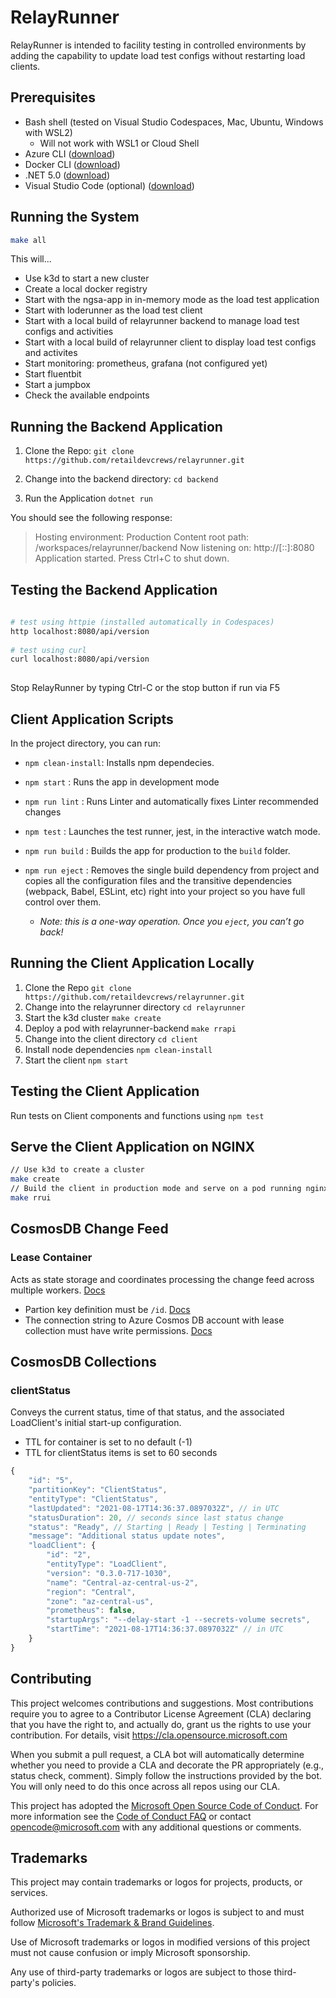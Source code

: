 # RelayRunner

RelayRunner is intended to facility testing in controlled environments by adding the capability to update load test configs without restarting load clients.

## Prerequisites

- Bash shell (tested on Visual Studio Codespaces, Mac, Ubuntu, Windows with WSL2)
  - Will not work with WSL1 or Cloud Shell
- Azure CLI ([download](https://docs.microsoft.com/en-us/cli/azure/install-azure-cli?view=azure-cli-latest))
- Docker CLI ([download](https://docs.docker.com/install/))
- .NET 5.0 ([download](https://docs.microsoft.com/en-us/dotnet/core/install/))
- Visual Studio Code (optional) ([download](https://code.visualstudio.com/download))

## Running the System

```bash
make all
```

This will...

- Use k3d to start a new cluster
- Create a local docker registry
- Start with the ngsa-app in in-memory mode as the load test application
- Start with loderunner as the load test client
- Start with a local build of relayrunner backend to manage load test configs and activities
- Start with a local build of relayrunner client to display load test configs and activites
- Start monitoring: prometheus, grafana (not configured yet)
- Start fluentbit
- Start a jumpbox
- Check the available endpoints

## Running the Backend Application

1. Clone the Repo:
      `git clone https://github.com/retaildevcrews/relayrunner.git`

2. Change into the backend directory:
      `cd backend`

3. Run the Application
      `dotnet run`

You should see the following response:
> Hosting environment: Production
Content root path: /workspaces/relayrunner/backend
Now listening on: http://[::]:8080
Application started. Press Ctrl+C to shut down.

## Testing the Backend Application

```bash
 
# test using httpie (installed automatically in Codespaces)
http localhost:8080/api/version
 
# test using curl
curl localhost:8080/api/version
 
```

Stop RelayRunner by typing Ctrl-C or the stop button if run via F5

## Client Application Scripts

In the project directory, you can run:

- `npm clean-install`: Installs npm dependecies.

- `npm start` : Runs the app in development mode

- `npm run lint` : Runs Linter and automatically fixes Linter recommended changes

- `npm test` : Launches the test runner, jest, in the interactive watch mode.

- `npm run build` : Builds the app for production to the `build` folder.

- `npm run eject` : Removes the single build dependency from project and copies all the configuration files and the transitive dependencies (webpack, Babel, ESLint, etc) right into your project so you have full control over them.
  - *Note: this is a one-way operation. Once you `eject`, you can’t go back!*

## Running the Client Application Locally

1. Clone the Repo `git clone https://github.com/retaildevcrews/relayrunner.git`
2. Change into the relayrunner directory `cd relayrunner`
3. Start the k3d cluster `make create`
4. Deploy a pod with relayrunner-backend `make rrapi`
5. Change into the client directory `cd client`
6. Install node dependencies `npm clean-install`
7. Start the client `npm start`

## Testing the Client Application

Run tests on Client components and functions using `npm test`

## Serve the Client Application on NGINX

```bash
// Use k3d to create a cluster
make create
// Build the client in production mode and serve on a pod running nginx
make rrui
```

## CosmosDB Change Feed

### Lease Container

Acts as state storage and coordinates processing the change feed across multiple workers. [Docs](https://docs.microsoft.com/en-us/azure/cosmos-db/change-feed-processor#components-of-the-change-feed-processor)

- Partion key definition must be `/id`. [Docs](https://docs.microsoft.com/en-us/azure/cosmos-db/change-feed-functions#requirements)
- The connection string to Azure Cosmos DB account with lease collection must have write permissions. [Docs](https://docs.microsoft.com/en-us/azure/azure-functions/functions-bindings-cosmosdb-v2-trigger?tabs=csharp#configuration)

## CosmosDB Collections

### clientStatus

Conveys the current status, time of that status, and the associated LoadClient's initial start-up configuration.

- TTL for container is set to no default (-1)
- TTL for clientStatus items is set to 60 seconds

```javascript
{
    "id": "5",
    "partitionKey": "ClientStatus",
    "entityType": "ClientStatus",
    "lastUpdated": "2021-08-17T14:36:37.0897032Z", // in UTC
    "statusDuration": 20, // seconds since last status change
    "status": "Ready", // Starting | Ready | Testing | Terminating
    "message": "Additional status update notes",
    "loadClient": {
        "id": "2",
        "entityType": "LoadClient",
        "version": "0.3.0-717-1030",
        "name": "Central-az-central-us-2",
        "region": "Central",
        "zone": "az-central-us",
        "prometheus": false,
        "startupArgs": "--delay-start -1 --secrets-volume secrets",
        "startTime": "2021-08-17T14:36:37.0897032Z" // in UTC
    }
}
```

## Contributing

This project welcomes contributions and suggestions.  Most contributions require you to agree to a Contributor License Agreement (CLA) declaring that you have the right to, and actually do, grant us the rights to use your contribution. For details, visit <https://cla.opensource.microsoft.com>

When you submit a pull request, a CLA bot will automatically determine whether you need to provide a CLA and decorate the PR appropriately (e.g., status check, comment). Simply follow the instructions provided by the bot. You will only need to do this once across all repos using our CLA.

This project has adopted the [Microsoft Open Source Code of Conduct](https://opensource.microsoft.com/codeofconduct/). For more information see the [Code of Conduct FAQ](https://opensource.microsoft.com/codeofconduct/faq/) or contact [opencode@microsoft.com](mailto:opencode@microsoft.com) with any additional questions or comments.

## Trademarks

This project may contain trademarks or logos for projects, products, or services.

Authorized use of Microsoft trademarks or logos is subject to and must follow [Microsoft's Trademark & Brand Guidelines](https://www.microsoft.com/en-us/legal/intellectualproperty/trademarks/usage/general).

Use of Microsoft trademarks or logos in modified versions of this project must not cause confusion or imply Microsoft sponsorship.

Any use of third-party trademarks or logos are subject to those third-party's policies.
